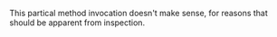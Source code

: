 This partical method invocation doesn't make sense, for reasons that should be apparent from inspection.